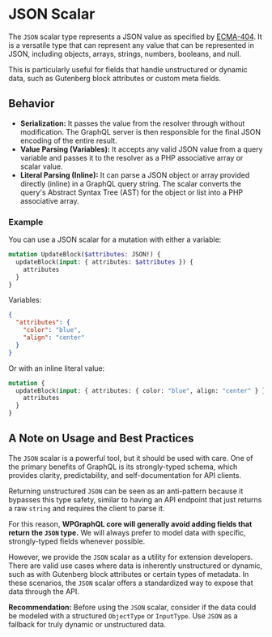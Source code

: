 # JSON Scalar

The `JSON` scalar type represents a JSON value as specified by [ECMA-404](http://www.ecma-international.org/publications/standards/Ecma-404.htm). It is a versatile type that can represent any value that can be represented in JSON, including objects, arrays, strings, numbers, booleans, and null.

This is particularly useful for fields that handle unstructured or dynamic data, such as Gutenberg block attributes or custom meta fields.

## Behavior

- **Serialization:** It passes the value from the resolver through without modification. The GraphQL server is then responsible for the final JSON encoding of the entire result.
- **Value Parsing (Variables):** It accepts any valid JSON value from a query variable and passes it to the resolver as a PHP associative array or scalar value.
- **Literal Parsing (Inline):** It can parse a JSON object or array provided directly (inline) in a GraphQL query string. The scalar converts the query's Abstract Syntax Tree (AST) for the object or list into a PHP associative array.

### Example

You can use a JSON scalar for a mutation with either a variable:

```graphql
mutation UpdateBlock($attributes: JSON!) {
  updateBlock(input: { attributes: $attributes }) {
    attributes
  }
}
```

Variables:

```json
{
  "attributes": {
    "color": "blue",
    "align": "center"
  }
}
```

Or with an inline literal value:

```graphql
mutation {
  updateBlock(input: { attributes: { color: "blue", align: "center" } }) {
    attributes
  }
}
```

## A Note on Usage and Best Practices

The `JSON` scalar is a powerful tool, but it should be used with care. One of the primary benefits of GraphQL is its strongly-typed schema, which provides clarity, predictability, and self-documentation for API clients.

Returning unstructured `JSON` can be seen as an anti-pattern because it bypasses this type safety, similar to having an API endpoint that just returns a raw `string` and requires the client to parse it.

For this reason, **WPGraphQL core will generally avoid adding fields that return the `JSON` type.** We will always prefer to model data with specific, strongly-typed fields whenever possible.

However, we provide the `JSON` scalar as a utility for extension developers. There are valid use cases where data is inherently unstructured or dynamic, such as with Gutenberg block attributes or certain types of metadata. In these scenarios, the `JSON` scalar offers a standardized way to expose that data through the API.

**Recommendation:** Before using the `JSON` scalar, consider if the data could be modeled with a structured `ObjectType` or `InputType`. Use `JSON` as a fallback for truly dynamic or unstructured data.
